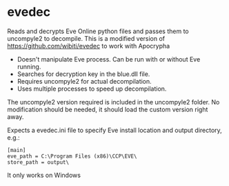 evedec
======
Reads and decrypts Eve Online python files and passes them to uncompyle2 to decompile.
This is a modified version of https://github.com/wibiti/evedec to work with Apocrypha
* Doesn't manipulate Eve process. Can be run with or without Eve running.
* Searches for decryption key in the blue.dll file.
* Requires uncompyle2 for actual decompilation.
* Uses multiple processes to speed up decompilation.

The uncompyle2 version required is included in the uncompyle2 folder. No modification should be needed, it should load the custom version right away. 

Expects a evedec.ini file to specify Eve install location and output directory, e.g.:
```
[main]
eve_path = C:\Program Files (x86)\CCP\EVE\
store_path = output\
```

It only works on Windows
